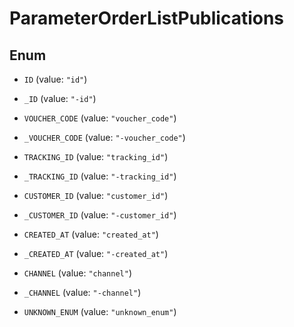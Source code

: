 

# ParameterOrderListPublications

## Enum


* `ID` (value: `"id"`)

* `_ID` (value: `"-id"`)

* `VOUCHER_CODE` (value: `"voucher_code"`)

* `_VOUCHER_CODE` (value: `"-voucher_code"`)

* `TRACKING_ID` (value: `"tracking_id"`)

* `_TRACKING_ID` (value: `"-tracking_id"`)

* `CUSTOMER_ID` (value: `"customer_id"`)

* `_CUSTOMER_ID` (value: `"-customer_id"`)

* `CREATED_AT` (value: `"created_at"`)

* `_CREATED_AT` (value: `"-created_at"`)

* `CHANNEL` (value: `"channel"`)

* `_CHANNEL` (value: `"-channel"`)

* `UNKNOWN_ENUM` (value: `"unknown_enum"`)



